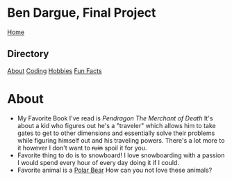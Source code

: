 # **Ben Dargue, Final Project**
[Home](https://github.com/keysor/Final/blob/main/README.md)   
## Directory 
[About](https://github.com/keysor/Final/blob/main/about.md)  [Coding](https://github.com/keysor/Final/blob/main/coding.md)  [Hobbies](https://github.com/keysor/Final/blob/main/hobbies.md)  [Fun Facts](https://github.com/keysor/Final/blob/main/funfacts.md)
# About

* My Favorite Book I've read is *Pendragon The Merchant of Death* It's about a kid who figures out he's a "traveler" which allows him to take gates to get to other dimensions and essentially solve their problems while figuring himself out and his traveling powers. There's a lot more to it however I don't want to ~~ruin~~ spoil it for you.
* Favorite thing to do is to snowboard! I love snowboarding with a passion I would spend every hour of every day doing it if I could.
* Favorite animal is a [Polar Bear](https://i.insider.com/5e4c641b69692c00533ecf1b?width=1100&format=jpeg&auto=webp) How can you not love these animals?
